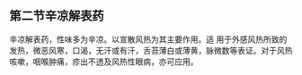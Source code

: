 ## 第二节辛凉解表药

辛凉解表药，性味多为辛凉。以宣散风热为其主要作用。适
用于外感风热所致的发热，微恶风寒，口渴，无汗或有汗，舌苔薄白或薄黄，脉微数等表证。对于风热咳嗽，咽喉肿痛，疹出不透及风热性眼病，亦可应用。


